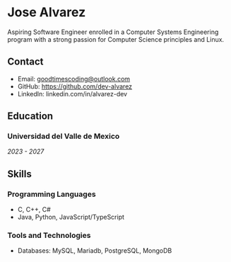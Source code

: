 # Jose Alvarez
Aspiring Software Engineer enrolled in a Computer Systems Engineering program with a strong passion for Computer Science principles and Linux.

## Contact

- Email: goodtimescoding@outlook.com
- GitHub: https://github.com/dev-alvarez
- LinkedIn: linkedin.com/in/alvarez-dev

## Education

### Universidad del Valle de Mexico

_2023 - 2027_

## Skills

### Programming Languages

- C, C++, C#
- Java, Python, JavaScript/TypeScript

### Tools and Technologies

- Databases: MySQL, Mariadb, PostgreSQL, MongoDB
